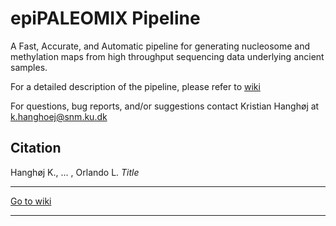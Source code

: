 # epiPALEOMIX Pipeline

A Fast, Accurate, and Automatic pipeline for generating nucleosome and methylation maps from high throughput sequencing data underlying ancient samples.


For a detailed description of the pipeline, please refer to [wiki](https://bitbucket.org/khanghoj/epipaleomix/wiki/Home)

For questions, bug reports, and/or suggestions contact Kristian Hanghøj at k.hanghoej@snm.ku.dk

## Citation

Hanghøj K., ... , Orlando L. _Title_ 


***
[Go to wiki](https://bitbucket.org/khanghoj/epipaleomix/wiki/Home)
***
